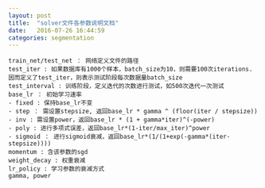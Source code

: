 ```yaml
---
layout: post
title:  "solver文件各参数说明文档"
date:   2016-07-26 16:44:59
categories: segmentation
---
```

	train_net/test_net ： 网络定义文件的路径
	test_iter : 如果数据库有1000个样本，batch_size为10，则需要100次iterations. 因而定义了test_iter，则表示测试阶段每次数据量batch_size
	test_interval : 训练阶段，定义迭代的次数进行测试，如500次迭代一次测试
	base_lr ： 初始学习速率
	- fixed : 保持base_lr不变
	- step ： 需设置stepsize, 返回base_lr * gamma ^ (floor(iter / stepsize))
	- inv : 需设置power，返回base_lr * (1 + gamma*iter)^(-power)
	- poly : 进行多项式误差，返回base_lr*(1-iter/max_iter)^power
	- sigmoid ： 进行sigmoid衰减，返回base_lr*(1/(1+exp(-gamma*(iter-stepsize))))
	momentum : 含该参数的sgd
	weight_decay : 权重衰减
	lr_policy : 学习参数的衰减方式
	gamma, power

